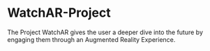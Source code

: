 # WatchAR-Project
The Project WatchAR gives the user a deeper dive into the future by engaging them through an Augmented Reality Experience.
